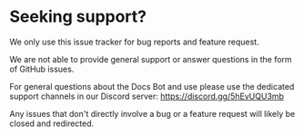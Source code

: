 # Seeking support?
We only use this issue tracker for bug reports and feature request.

We are not able to provide general support or answer questions in the form of GitHub issues. 

For general questions about the Docs Bot and use please use the dedicated support channels in our Discord server: https://discord.gg/5hEvUQU3mb

Any issues that don't directly involve a bug or a feature request will likely be closed and redirected. 
